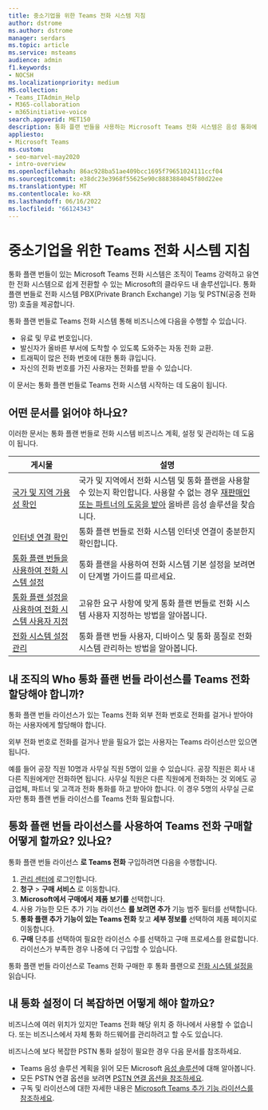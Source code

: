 ```yaml
---
title: 중소기업을 위한 Teams 전화 시스템 지침
author: dstrome
ms.author: dstrome
manager: serdars
ms.topic: article
ms.service: msteams
audience: admin
f1.keywords:
- NOCSH
ms.localizationpriority: medium
MS.collection:
- Teams_ITAdmin_Help
- M365-collaboration
- m365initiative-voice
search.appverid: MET150
description: 통화 플랜 번들을 사용하는 Microsoft Teams 전화 시스템은 음성 통화에 저렴한 옵션으로 중소기업이 더 잘 의사 소통할 수 있도록 합니다.
appliesto:
- Microsoft Teams
ms.custom:
- seo-marvel-may2020
- intro-overview
ms.openlocfilehash: 86ac928ba51ae409bcc1695f79651024111ccf04
ms.sourcegitcommit: e38dc23e3968f55625e90c8883884045f80d22ee
ms.translationtype: MT
ms.contentlocale: ko-KR
ms.lasthandoff: 06/16/2022
ms.locfileid: "66124343"
---
```

# <a name="teams-phone-system-guidance-for-small-and-medium-businesses"></a>중소기업을 위한 Teams 전화 시스템 지침

통화 플랜 번들이 있는 Microsoft Teams 전화 시스템은 조직이 Teams 강력하고 유연한 전화 시스템으로 쉽게 전환할 수 있는 Microsoft의 클라우드 내 솔루션입니다. 통화 플랜 번들로 전화 시스템 PBX(Private Branch Exchange) 기능 및 PSTN(공중 전화망) 호출을 제공합니다.

통화 플랜 번들로 Teams 전화 시스템 통해 비즈니스에 다음을 수행할 수 있습니다.

- 유료 및 무료 번호입니다.
- 발신자가 올바른 부서에 도착할 수 있도록 도와주는 자동 전화 교환.
- 트래픽이 많은 전화 번호에 대한 통화 큐입니다.
- 자신의 전화 번호를 가진 사용자는 전화를 받을 수 있습니다.

이 문서는 통화 플랜 번들로 Teams 전화 시스템 시작하는 데 도움이 됩니다.

## <a name="which-articles-should-i-read"></a>어떤 문서를 읽어야 하나요?

이러한 문서는 통화 플랜 번들로 전화 시스템 비즈니스 계획, 설정 및 관리하는 데 도움이 됩니다.

| 게시물 | 설명 |
|---------|-------------|
| [국가 및 지역 가용성 확인](../country-and-region-availability-for-audio-conferencing-and-calling-plans/country-and-region-availability-for-audio-conferencing-and-calling-plans.md) | 국가 및 지역에서 전화 시스템 및 통화 플랜을 사용할 수 있는지 확인합니다. 사용할 수 없는 경우 [재판매인 또는 파트너의 도움을 받아](../business-voice/reseller-partner-support.md) 올바른 음성 솔루션을 찾습니다. |
| [인터넷 연결 확인](../business-voice/get-ready-internet.md) | 통화 플랜 번들로 전화 시스템 인터넷 연결이 충분한지 확인합니다. |
| [통화 플랜 번들을 사용하여 전화 시스템 설정](../business-voice/set-up-overview.md) | 통화 플랜을 사용하여 전화 시스템 기본 설정을 보려면 이 단계별 가이드를 따르세요. |
| [통화 플랜 설정을 사용하여 전화 시스템 사용자 지정](../business-voice/customize-business-voice.md) | 고유한 요구 사항에 맞게 통화 플랜 번들로 전화 시스템 사용자 지정하는 방법을 알아봅니다. |
| [전화 시스템 설정 관리](../business-voice/create-users.md) | 통화 플랜 번들 사용자, 디바이스 및 통화 품질로 전화 시스템 관리하는 방법을 알아봅니다. |

## <a name="who-in-my-organization-needs-to-be-assigned-teams-phone-with-calling-plan-bundle-licenses"></a>내 조직의 Who 통화 플랜 번들 라이선스를 Teams 전화 할당해야 합니까?

통화 플랜 번들 라이선스가 있는 Teams 전화 외부 전화 번호로 전화를 걸거나 받아야 하는 사용자에게 할당해야 합니다.

외부 전화 번호로 전화를 걸거나 받을 필요가 없는 사용자는 Teams 라이선스만 있으면 됩니다.

예를 들어 공장 직원 10명과 사무실 직원 5명이 있을 수 있습니다. 공장 직원은 회사 내 다른 직원에게만 전화하면 됩니다. 사무실 직원은 다른 직원에게 전화하는 것 외에도 공급업체, 파트너 및 고객과 전화 통화를 하고 받아야 합니다. 이 경우 5명의 사무실 근로자만 통화 플랜 번들 라이선스를 Teams 전화 필요합니다.

## <a name="how-do-i-purchase-teams-phone-with-calling-plan-bundle-licenses"></a>통화 플랜 번들 라이선스를 사용하여 Teams 전화 구매할 어떻게 할까요? 있나요?

통화 플랜 번들 라이선스 **로 Teams 전화** 구입하려면 다음을 수행합니다.

1. [관리 센터에](https://admin.microsoft.com/Adminportal/Home#/homepage) 로그인합니다.
2. **청구** > **구매 서비스** 로 이동합니다.
3. **Microsoft에서 구매에서** **제품 보기를** 선택합니다.
4. 사용 가능한 모든 추가 기능 라이선스 **를 보려면 추가** 기능 범주 필터를 선택합니다.
5. **통화 플랜 추가 기능이 있는 Teams 전화** 찾고 **세부 정보를** 선택하여 제품 페이지로 이동합니다.
6. **구매** 단추를 선택하여 필요한 라이선스 수를 선택하고 구매 프로세스를 완료합니다. 라이선스가 부족한 경우 나중에 더 구입할 수 있습니다.

통화 플랜 번들 라이선스로 Teams 전화 구매한 후 통화 플랜으로 [전화 시스템 설정을](../business-voice/set-up-overview.md) 읽습니다.

## <a name="what-if-my-calling-setup-is-more-complex"></a>내 통화 설정이 더 복잡하면 어떻게 해야 할까요?

비즈니스에 여러 위치가 있지만 Teams 전화 해당 위치 중 하나에서 사용할 수 없습니다. 또는 비즈니스에서 자체 통화 하드웨어를 관리하려고 할 수도 있습니다.

비즈니스에 보다 복잡한 PSTN 통화 설정이 필요한 경우 다음 문서를 참조하세요.

- Teams 음성 솔루션 계획을 읽어 모든 Microsoft [음성 솔루션](../cloud-voice-landing-page.md)에 대해 알아봅니다.
- 모든 PSTN 연결 옵션을 보려면 [PSTN 연결 옵션을 참조하세요](../pstn-connectivity.md).
- 구독 및 라이선스에 대한 자세한 내용은 [Microsoft Teams 추가 기능 라이선스를 참조하세요](../teams-add-on-licensing/microsoft-teams-add-on-licensing.md).
